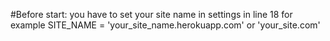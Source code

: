 #Before start:
 you have to set your site name in settings in line 18
 for example 
 SITE_NAME = 'your_site_name.herokuapp.com' or 'your_site.com'
